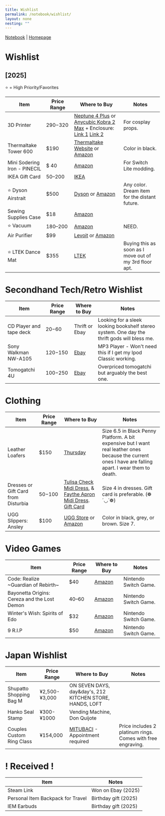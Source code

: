 ```yaml
---
title: Wishlist
permalink: /notebook/wishlist/
layout: none
nesting: ""
---
```

<a href="/notebook">Notebook</a> | <a href="/">Homepage</a>

# Wishlist
## [2025]

⭐ = High Priority/Favorites

| **Item** | **Price Range** | **Where to Buy** | **Notes** |
| --- | --- | --- | --- |
| 3D Printer | $290-$320| [Neptune 4 Plus](https://us.elegoo.com/products/neptune-4-plus-fdm-3d-printer) or [Anycubic Kobra 2 Max](https://store.anycubic.com/products/kobra-2-max) + Enclosure:  [Link 1](https://www.etsy.com/listing/1631034183/diy-acrylic-enclosure-for-3d-printer-up) [Link 2](https://www.etsy.com/listing/1367052864/enclosure-ender-3-pro-ikea-lack-custom)| For cosplay props. |
| Thermaltake Tower 600 | $190 | [Thermaltake Website](https://thermaltakeusa.com/products/the-tower-600-mid-tower-chassis-ca-1z1-00m1wn-00) or [Amazon](https://a.co/d/4fDEA2f) | Color in black. |
| Mini Sodering Iron - PINECIL | $ 40 | [Amazon](https://a.co/d/3nuOQP7) | For Switch Lite modding. |
| IKEA Gift Card | $50–$200 | [IKEA](https://www.ikea.com/us/en/customer-service/gift-cards-pub3d1efe50/) |  |
| ⭐ Dyson Airstrait | $500 | [Dyson](https://www.dyson.com/hair-care/hair-straighteners/airstrait/prussian-blue-rich-copper) or [Amazon](https://a.co/d/fb1K4mu) | Any color. Dream item for the distant future. |
| Sewing Supplies Case | $18 | [Amazon](https://a.co/d/aGCVC0x) |  |
| ⭐ Vacuum | $180–$200 | [Amazon](https://a.co/d/hO5JSxI) | NEED. |
| Air Purifier | $99 | [Levoit](https://levoit.com/collections/shop/products/core300-air-purifier) or [Amazon](https://a.co/d/18zSajm) | 
| ⭐ LTEK Dance Mat | $355 | [LTEK](https://www.iamats.com/shop/dance-mat-ltek-prime/) | Buying this as soon as I move out of my 3rd floor apt. |



# Secondhand Tech/Retro Wishlist

| **Item** | **Price Range** | **Where to Buy** | **Notes** |
| --- | --- | --- | --- |
| CD Player and tape deck | $20-$60 | Thrift or Ebay | Looking for a sleek looking bookshelf stereo system. One day the thrift gods will bless me. |
| Sony Walkman NW-A105 | $120-$150 | [Ebay](https://www.ebay.com/sch/i.html?_nkw=sony+walkman+nw-a105) | MP3 Player - Won't need this if I get my Ipod Classic working. |
| Tomogatchi 4U | $100-$250 | [Ebay](https://www.ebay.com/sch/i.html?_nkw=tamagotchi+"4u") | Overpriced tomogatchi but arguably the best one. |

# Clothing
| **Item** | **Price Range** | **Where to Buy** | **Notes** |
| --- | --- | --- | --- |
| Leather Loafers | $150 | [Thursday](https://thursdayboots.com/products/womens-penny-platform-loafer-lug-sole-black) | Size 6.5 in Black Penny Platform. A bit expensive but I want real leather ones because the current ones I have are falling apart. I wear them to death. |
| Dresses or Gift Card from Disturbia | $50-$100 |[Tulisa Check Midi Dress](https://www.disturbia.us/collections/womens-midi-dresses/products/tulisa-check-midi-dress?_pos=42&_fid=d73355efb&_ss=c&variant=50648424120594), & [Faythe Apron Midi Dress](https://www.disturbia.us/collections/womens-midi-dresses/products/faythe-apron-midi-dress?_pos=58&_fid=5f9dfa4ea&_ss=c&variant=48984995004690). [Gift Card](https://www.disturbia.us/products/e-gift-card) | Size 4 in dresses. Gift card is preferable. (❁´◡`❁) |
| UGG Slippers: Ansley | $100 | [UGG Store](https://www.ugg.com/women/ansley/1106878.html?dwvar_1106878_color=LGRY) or [Amazon](https://a.co/d/0qwN9md) | Color in black, grey, or brown. Size 7. |

# Video Games 
| **Item** | **Price Range** | **Where to Buy** | **Notes** |
| --- | --- | --- | --- |
| Code: Realize ~Guardian of Rebirth~ | $40 | [Amazon](https://a.co/d/61MY5gK) | Nintendo Switch Game. |
| Bayonetta Origins: Cereza and the Lost Demon | $40–$60 | [Amazon](https://www.amazon.com/Bayonetta-Origins-Cereza-Demon-Nintendo-Switch/dp/B0BQ7L6TX6?th=1) | Nintendo Switch Game. |
| Winter's Wish: Spirits of Edo | $32 | [Amazon](https://a.co/d/6i5lt96) | Nintendo Switch Game. |
| 9 R.I.P | $50 | [Amazon](https://a.co/d/gN1Nlal) | Nintendo Switch Game. |

# Japan Wishlist
| **Item** | **Price Range** | **Where to Buy** | **Notes** |
| --- | --- | --- | --- |
| Shupatto Shopping Bag M | ¥2,500-¥3,000 | ON SEVEN DAYS, day&day's, 212 KITCHEN STORE, HANDS, LOFT |  |
| Hanko Seal Stamp | ¥300-¥1000 | Vending Machine, Don Quijote | |
| Couples Custom Ring Class | ¥154,000 | [MITUBACI](https://www.mitubaci.co.jp/en/classes/premium-couple-rings/) - Appointment required | Price includes 2 platinum rings. Comes with free engraving. |

# ! Received !
| **Item** | **Notes** |
| --- | --- |
| Steam Link | Won on Ebay (2025) |
| Personal Item Backpack for Travel | Birthday gift (2025)  |
| IEM Earbuds | Birthday gift (2025)  |